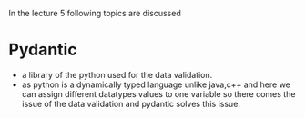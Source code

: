 In the lecture 5 following topics are discussed

# Pydantic
- a library of the python used for the data validation.  
- as python is a dynamically typed language unlike java,c++ and here we can assign different datatypes values to one variable so there comes the issue of the data validation and pydantic solves this issue.  